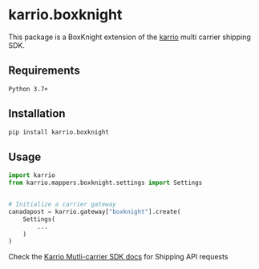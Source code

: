 # karrio.boxknight

This package is a BoxKnight extension of the [karrio](https://pypi.org/project/karrio) multi carrier shipping SDK.

## Requirements

`Python 3.7+`

## Installation

```bash
pip install karrio.boxknight
```

## Usage

```python
import karrio
from karrio.mappers.boxknight.settings import Settings


# Initialize a carrier gateway
canadapost = karrio.gateway["boxknight"].create(
    Settings(
        ...
    )
)
```

Check the [Karrio Mutli-carrier SDK docs](https://docs.karrio.io) for Shipping API requests
